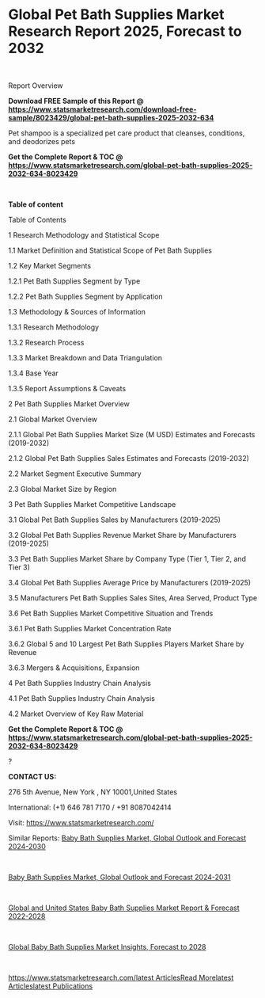 <h1>Global Pet Bath Supplies Market Research Report 2025, Forecast to 2032</h1><br/><p>Report Overview</p>
 
 
 
 <p><strong>Download FREE Sample of this Report @ <a href="https://www.statsmarketresearch.com/download-free-sample/8023429/global-pet-bath-supplies-2025-2032-634">https://www.statsmarketresearch.com/download-free-sample/8023429/global-pet-bath-supplies-2025-2032-634</a></strong></p>
 
 
 
 <p>Pet shampoo is a specialized pet care product that cleanses, conditions, and deodorizes pets</p>
 
 
 
 <div><b>Get the Complete Report & TOC @ <a href="https://www.statsmarketresearch.com/global-pet-bath-supplies-2025-2032-634-8023429">https://www.statsmarketresearch.com/global-pet-bath-supplies-2025-2032-634-8023429</a></b></div>
 
 
 
 <p><br />
 
 <b>Table of content</b></p>
 
 
 
 <p>Table of Contents<br />
 
 1 Research Methodology and Statistical Scope<br />
 
 1.1 Market Definition and Statistical Scope of Pet Bath Supplies<br />
 
 1.2 Key Market Segments<br />
 
 1.2.1 Pet Bath Supplies Segment by Type<br />
 
 1.2.2 Pet Bath Supplies Segment by Application<br />
 
 1.3 Methodology & Sources of Information<br />
 
 1.3.1 Research Methodology<br />
 
 1.3.2 Research Process<br />
 
 1.3.3 Market Breakdown and Data Triangulation<br />
 
 1.3.4 Base Year<br />
 
 1.3.5 Report Assumptions & Caveats<br />
 
 2 Pet Bath Supplies Market Overview<br />
 
 2.1 Global Market Overview<br />
 
 2.1.1 Global Pet Bath Supplies Market Size (M USD) Estimates and Forecasts (2019-2032)<br />
 
 2.1.2 Global Pet Bath Supplies Sales Estimates and Forecasts (2019-2032)<br />
 
 2.2 Market Segment Executive Summary<br />
 
 2.3 Global Market Size by Region<br />
 
 3 Pet Bath Supplies Market Competitive Landscape<br />
 
 3.1 Global Pet Bath Supplies Sales by Manufacturers (2019-2025)<br />
 
 3.2 Global Pet Bath Supplies Revenue Market Share by Manufacturers (2019-2025)<br />
 
 3.3 Pet Bath Supplies Market Share by Company Type (Tier 1, Tier 2, and Tier 3)<br />
 
 3.4 Global Pet Bath Supplies Average Price by Manufacturers (2019-2025)<br />
 
 3.5 Manufacturers Pet Bath Supplies Sales Sites, Area Served, Product Type<br />
 
 3.6 Pet Bath Supplies Market Competitive Situation and Trends<br />
 
 3.6.1 Pet Bath Supplies Market Concentration Rate<br />
 
 3.6.2 Global 5 and 10 Largest Pet Bath Supplies Players Market Share by Revenue<br />
 
 3.6.3 Mergers & Acquisitions, Expansion<br />
 
 4 Pet Bath Supplies Industry Chain Analysis<br />
 
 4.1 Pet Bath Supplies Industry Chain Analysis<br />
 
 4.2 Market Overview of Key Raw Material</p>
 
 
 
 <div><b>Get the Complete Report & TOC @ <a href="https://www.statsmarketresearch.com/global-pet-bath-supplies-2025-2032-634-8023429">https://www.statsmarketresearch.com/global-pet-bath-supplies-2025-2032-634-8023429</a></b></div>
 
 
 
 <p>? </p>
 
 
 
 <p><b>CONTACT US:</b><br />
 
 276 5th Avenue, New York , NY 10001,United States<br />
 
 International: (+1) 646 781 7170 / +91 8087042414<br />
 
 Visit: <a href="https://www.statsmarketresearch.com/">https://www.statsmarketresearch.com/</a><br />
 
 Similar Reports: <a href="https://www.statsmarketresearch.com/global-pet-bath-supplies-2025-2032-634-8023429">Baby Bath Supplies Market, Global Outlook and Forecast 2024-2030</a><br />
 
 <br />
 
 <a href="https://www.statsmarketresearch.com/global-pet-bath-supplies-2025-2032-634-8023429">Baby Bath Supplies Market, Global Outlook and Forecast 2024-2031</a><br />
 
 <br />
 
 <a href="https://www.statsmarketresearch.com/global-pet-bath-supplies-2025-2032-634-8023429">Global and United States Baby Bath Supplies Market Report & Forecast 2022-2028</a><br />
 
 <br />
 
 <a href="https://www.statsmarketresearch.com/global-pet-bath-supplies-2025-2032-634-8023429">Global Baby Bath Supplies Market Insights, Forecast to 2028</a><br />
 
 <br />
 
 <a href="https://gyeongbokgung.com">https://www.statsmarketresearch.com/</a><a href="https://hallyeomaritime.com">latest Articles</a><a href="https://jingwansa.com">Read More</a><a href="https://nguoiviet.jp/">latest Articles</a><a href="https://www.intelmarketresearch.com/">latest Publications</a></p>